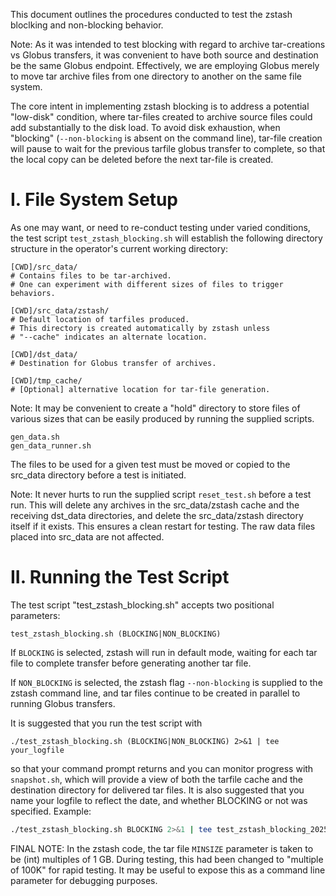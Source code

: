 
This document outlines the procedures conducted to test the zstash bloclking
and non-blocking behavior.

Note: As it was intended to test blocking with regard to archive tar-creations
vs Globus transfers, it was convenient to have both source and destination be
the same Globus endpoint. Effectively, we are employing Globus merely to move
tar archive files from one directory to another on the same file system.

The core intent in implementing zstash blocking is to address a potential
"low-disk" condition, where tar-files created to archive source files could
add substantially to the disk load. To avoid disk exhaustion, when "blocking"
(`--non-blocking` is absent on the command line), tar-file creation will
pause to wait for the previous tarfile globus transfer to complete, so that
the local copy can be deleted before the next tar-file is created.

I. File System Setup
====================

As one may want, or need to re-conduct testing under varied conditions, the
test script `test_zstash_blocking.sh` will establish the following directory structure in the operator's current
working directory:

```
[CWD]/src_data/
# Contains files to be tar-archived.
# One can experiment with different sizes of files to trigger behaviors.

[CWD]/src_data/zstash/
# Default location of tarfiles produced.
# This directory is created automatically by zstash unless
# "--cache" indicates an alternate location.

[CWD]/dst_data/
# Destination for Globus transfer of archives.

[CWD]/tmp_cache/
# [Optional] alternative location for tar-file generation.
```

Note: It may be convenient to create a "hold" directory to store files of
various sizes that can be easily produced by running the supplied scripts.

```
gen_data.sh
gen_data_runner.sh
```

The files to be used for a given test must be moved or copied to the src_data
directory before a test is initiated.

Note: It never hurts to run the supplied script `reset_test.sh` before a test run. This will delete any archives in the src_data/zstash
cache and the receiving dst_data directories, and delete the src_data/zstash
directory itself if it exists. This ensures a clean restart for testing.
The raw data files placed into src_data are not affected.

II. Running the Test Script
===========================

The test script "test_zstash_blocking.sh" accepts two positional parameters:

```
test_zstash_blocking.sh (BLOCKING|NON_BLOCKING)
```

If `BLOCKING` is selected, zstash will run in default mode, waiting for
each tar file to complete transfer before generating another tar file.

If `NON_BLOCKING` is selected, the zstash flag `--non-blocking` is supplied
to the zstash command line, and tar files continue to be created in parallel
to running Globus transfers.

It is suggested that you run the test script with

```
./test_zstash_blocking.sh (BLOCKING|NON_BLOCKING) 2>&1 | tee your_logfile
```

so that your command prompt returns and you can monitor progress with `snapshot.sh`, which will provide a view of both the tarfile cache and the destination
directory for delivered tar files. It is also suggested that you name your
logfile to reflect the date, and whether BLOCKING or not was specified. Example:
```bash
./test_zstash_blocking.sh BLOCKING 2>&1 | tee test_zstash_blocking_20251020.log
```

FINAL NOTE: In the zstash code, the tar file `MINSIZE` parameter is taken
to be (int) multiples of 1 GB. During testing, this had been changed to
"multiple of 100K" for rapid testing.  It may be useful to expose this as
a command line parameter for debugging purposes.
